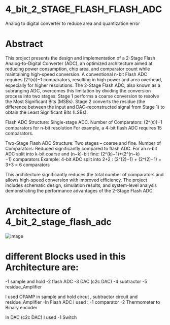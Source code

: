 # 4_bit_2_STAGE_FLASH_FLASH_ADC
Analog  to digital converter  to reduce area and quantization error 

# Abstract
This project presents the design and implementation of a 2-Stage Flash Analog-to-Digital Converter (ADC), an optimized architecture aimed at reducing power consumption, chip area, and comparator count while maintaining high-speed conversion.
A conventional n-bit Flash ADC requires (2^(𝑛))−1 comparators, resulting in high power and area overhead, especially for higher resolutions. The 2-Stage Flash ADC, also known as a subranging ADC, overcomes this limitation by dividing the conversion process into two stages:
Stage 1 performs a coarse conversion to resolve the Most Significant Bits (MSBs).
Stage 2 converts the residue (the difference between the input and DAC-reconstructed signal from Stage 1) to obtain the Least Significant Bits (LSBs).


Flash ADC 
Structure: Single-stage ADC.
Number of Comparators:
(2^(𝑛))−1 comparators for n-bit resolution 
For example, a 4-bit flash ADC requires 15 comparators.

Two-Stage Flash ADC 
Structure: Two stages – coarse and fine.
Number of Comparators:
Reduced significantly compared to flash ADC.
For an n-bit ADC split into k-bit coarse and (n−k)-bit fine:
(2^(k)−1)+(2^(n−k)−1) comparators
Example: 4-bit ADC split into 2+2 : (2^(2)−1) + (2^(2)−1) = 3+3 = 6 comparators 

This architecture significantly reduces the total number of comparators and allows high-speed conversion with improved efficiency. The project includes schematic design, simulation results, and system-level analysis demonstrating the performance advantages of the 2-Stage Flash ADC.

# Architecture of 4_bit_2_stage_flash_adc
![image](https://github.com/user-attachments/assets/4571d8f8-0248-49f4-86d3-97f4146b4961)

# different Blocks used in this Architecture are:
-1  sample and hold 
-2  flash ADC
-3  DAC (c2c DAC)
-4  subtractor
-5  residue_Amplifier


I used OPAMP in sample and hold circut , subtractor circuit and residue_Amplifier
-In Flash ADC I used :
-1 comparator
-2 Thermometer to Binary encoder

In DAC (c2c DAC) I used
-1 Switch

